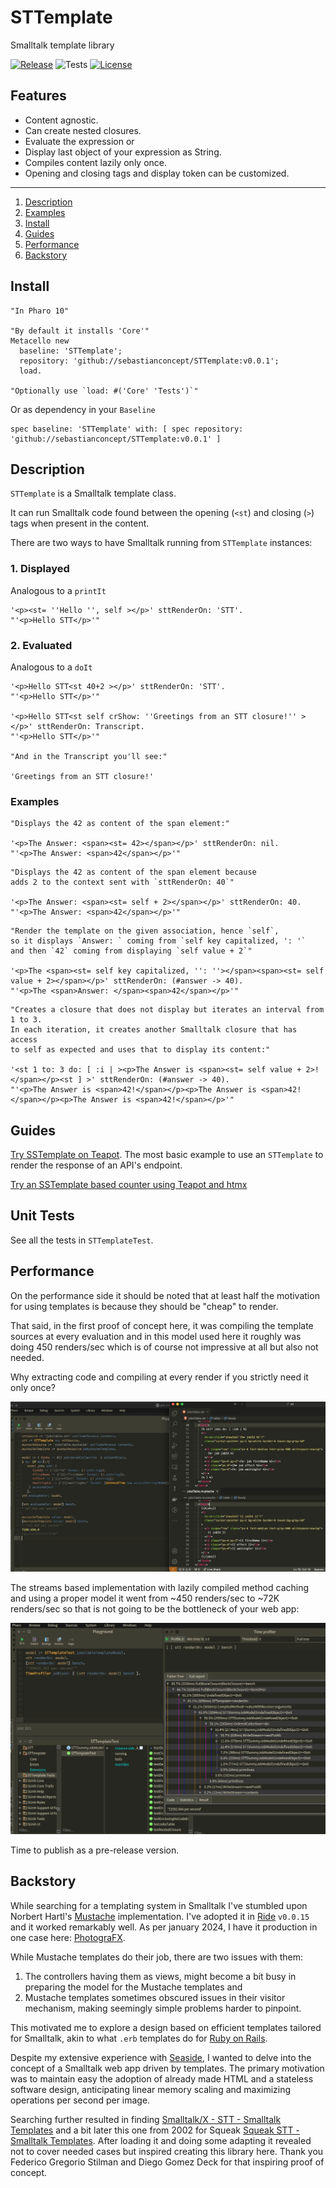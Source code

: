 # STTemplate

Smalltalk template library

[![Release](https://img.shields.io/github/v/tag/sebastianconcept/STTemplate?label=release)](https://github.com/sebastianconcept/STTemplate/releases)
![Tests](https://img.shields.io/badge/tests-18-green)
[![License](https://img.shields.io/badge/license-MIT-green)](./LICENSE.txt)

## Features

- Content agnostic.
- Can create nested closures.
- Evaluate the expression or
- Display last object of your expression as String.
- Compiles content lazily only once.
- Opening and closing tags and display token can be customized.
___
1. [Description](#description)
2. [Examples](#examples)
3. [Install](#install)
4. [Guides](#guides)
5. [Performance](#performance)
6. [Backstory](#backstory)

## Install

```smalltalk
"In Pharo 10"

"By default it installs 'Core'"
Metacello new
  baseline: 'STTemplate';
  repository: 'github://sebastianconcept/STTemplate:v0.0.1';
  load.

"Optionally use `load: #('Core' 'Tests')`" 
```

Or as dependency in your `Baseline`

```smalltalk
spec baseline: 'STTemplate' with: [ spec repository: 'github://sebastianconcept/STTemplate:v0.0.1' ]
```

## Description

`STTemplate` is a Smalltalk template class.

It can run Smalltalk code found between the opening (`<st`) and closing (`>`) tags when present in the content.

There are two ways to have Smalltalk running from `STTemplate` instances:

### 1. Displayed

Analogous to a `printIt`

```smalltalk
'<p><st= ''Hello '', self ></p>' sttRenderOn: 'STT'.
"'<p>Hello STT</p>'"
```

### 2. Evaluated

Analogous to a `doIt`

```smalltalk
'<p>Hello STT<st 40+2 ></p>' sttRenderOn: 'STT'.
"'<p>Hello STT</p>'"

'<p>Hello STT<st self crShow: ''Greetings from an STT closure!'' ></p>' sttRenderOn: Transcript.
"'<p>Hello STT</p>'"

"And in the Transcript you'll see:"

'Greetings from an STT closure!'
```

### Examples

```smalltalk
"Displays the 42 as content of the span element:"

'<p>The Answer: <span><st= 42></span></p>' sttRenderOn: nil.
"'<p>The Answer: <span>42</span></p>'"
```

```smalltalk
"Displays the 42 as content of the span element because
adds 2 to the context sent with `sttRenderOn: 40`"

'<p>The Answer: <span><st= self + 2></span></p>' sttRenderOn: 40.
"'<p>The Answer: <span>42</span></p>'"
```

```smalltalk
"Render the template on the given association, hence `self`,
so it displays `Answer: ` coming from `self key capitalized, ': '`
and then `42` coming from displaying `self value + 2`"

'<p>The <span><st= self key capitalized, '': ''></span><span><st= self value + 2></span></p>' sttRenderOn: (#answer -> 40).
"'<p>The <span>Answer: </span><span>42</span></p>'"
```

```smalltalk
"Creates a closure that does not display but iterates an interval from 1 to 3.
In each iteration, it creates another Smalltalk closure that has access
to self as expected and uses that to display its content:"

'<st 1 to: 3 do: [ :i | ><p>The Answer is <span><st= self value + 2>!</span></p><st ] >' sttRenderOn: (#answer -> 40).
"'<p>The Answer is <span>42!</span></p><p>The Answer is <span>42!</span></p><p>The Answer is <span>42!</span></p>'"
```

## Guides

[Try SSTemplate on Teapot](tryOnTeapot.md). The most basic example to use an `STTemplate` to render the response of an API's endpoint.

[Try an SSTemplate based counter using Teapot and htmx](tryHtmxBasedCounter.md)

## Unit Tests

See all the tests in `STTemplateTest`.


## Performance
On the performance side it should be noted that at least half the motivation for using templates is because they should be "cheap" to render. 

That said, in the first proof of concept here, it was compiling the template sources at every evaluation and in this model used here it roughly was doing 450 renders/sec which is of course not impressive at all but also not needed. 

Why extracting code and compiling at every render if you strictly need it only once?

![mustacheAndSTT](mustacheAndSTT.jpeg)

The streams based implementation with lazily compiled method caching and using a proper model it went from ~450 renders/sec to ~72K renders/sec so that is not going to be the bottleneck of your web app:

![profiling](profilingCachingCompiledMethod.png)

Time to publish as a pre-release version.

## Backstory

While searching for a templating system in Smalltalk I've stumbled upon Norbert Hartl's [Mustache](https://github.com/noha/mustache) implementation. I've adopted it in [Ride](https://github.com/sebastianconcept/ride) `v0.0.15` and it worked remarkably well. As per january 2024, I have it production in one case here: [PhotograFX](https://photografx.pro).

While Mustache templates do their job, there are two issues with them:
1. The controllers having them as views, might become a bit busy in preparing the model for the Mustache templates and
2. Mustache templates sometimes obscured issues in their visitor mechanism, making seemingly simple problems harder to pinpoint.

This motivated me to explore a design based on efficient templates tailored for Smalltalk, akin to what `.erb` templates do for [Ruby on Rails](https://rubyonrails.org/).

Despite my extensive experience with  [Seaside](https://seaside.st/), I wanted to delve into the concept of a Smalltalk web app driven by templates. The primary motivation was to maintain easy the adoption of already made HTML and a stateless software design, anticipating linear memory scaling and maximizing operations per second per image.

Searching further resulted in finding [Smalltalk/X - STT - Smalltalk Templates](https://live.exept.de/stt/default.stt) and a bit later this one from 2002 for Squeak [Squeak STT - Smalltalk Templates](https://wiki.squeak.org/squeak/2604). After loading it and doing some adapting it revealed not to cover needed cases but inspired creating this library here. Thank you Federico Gregorio Stilman and Diego Gomez Deck for that inspiring proof of concept.


